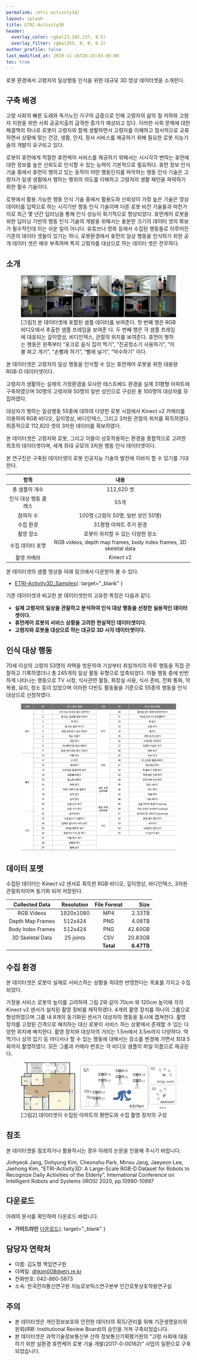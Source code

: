 ```yaml
---
permalink: /etri-activity3d/
layout: splash
title: ETRI-Activity3D
header:
  overlay_color: rgba(23,165,137, 0.5)
  overlay_filter: rgba(255, 0, 0, 0.3)
author_profile: false
last_modified_at: 2019-11-16T20:23:03-05:00
toc: true
---
```


로봇 환경에서 고령자의 일상행동 인식을 위한 대규모 3D 영상 데이터셋을 소개한다.

## 구축 배경

고령 사회의 빠른 도래와 독거노인 가구의 급증으로 인해 고령자의 삶의 질 저하와 고령자 지원을 위한 사회 공공지출의 급격한 증가가 예상되고 있다. 이러한 사회 문제에 대한 해결책의 하나로 로봇이 고령자와 함께 생활하면서 고령자를 이해하고 정서적으로 교류하면서 상황에 맞는 건강, 생활, 인지, 정서 서비스를 제공하기 위해 필요한 로봇 지능기술의 개발이 요구되고 있다.

로봇이 휴먼에게 적절한 휴먼케어 서비스를 제공하기 위해서는 시시각각 변하는 휴먼에 대한 정보를 높은 신뢰도로 인식할 수 있는 능력이 기본적으로 필요하다. 휴먼 정보 인식 기술 중에서 휴먼이 행하고 있는 동작이 어떤 행동인지를 파악하는 행동 인식 기술은 고령자가 일생 생활에서 행하는 행위의 의도를 이해하고 고령자의 생활 패턴을 파악하기 위한 필수 기술이다.

로봇에서 활용 가능한 행동 인식 기술 중에서 활용도와 신뢰성이 가장 높은 기술은 영상 데이터를 입력으로 하는 시각기반 행동 인식 기술이며 다른 로봇 비전 기술들과 마찬가지로 최근 몇 년간 딥러닝을 통해 인식 성능이 획기적으로 향상되었다. 휴먼케어 로봇을 위한 딥러닝 기반의 행동 인식 기술의 개발을 위해서는 충분한 크기의 데이터 셋의 확보가 필수적인데 이는 쉬운 일이 아니다. 유튜브나 영화 등에서 수집된 행동들로 이루어진 기존의 데이터 셋들이 있기는 하나, 로봇환경에서 휴먼의 일상 행동을 인식하기 위한 공개 데이터 셋은 매우 부족하며 특히 고령자를 대상으로 하는 데이터 셋은 전무하다.

## 소개

<figure>
  <img src="/resources/data-samples.png" alt="data-samples"/>
  <figcaption>[그림1] 본 데이터셋에 포함된 샘플 데이터를 보여준다. 첫 번째 행은 RGB 비디오에서 추출한 샘플 프레임을 보여준 다. 두 번째 행은 각 샘플 프레임에 대응되는 깊이영상, 비디인덱스, 관절의 위치를 보여준다. 휴먼이 행하는 행동은 왼쪽부터 “포크로 음식 집어 먹기”, “진공청소기 사용하기”, “이불 펴고 개기”, “손빨래 하기”, “빨래 널기”, “악수하기” 이다.</figcaption>
</figure>

본 데이터셋은 고령자의 일상 행동을 인식할 수 있는 휴먼케어 로봇을 위한 대용량 RGB-D 데이터셋이다.

고령자가 생활하는 실제의 가정환경을 모사한 테스트베드 환경을 실제 31평형 아파트에 구축하였으며 50명의 고령자와 50명의 일반 성인으로 구성된 총 100명의 대상자를 모집하였다.

대상자가 행하는 일상행동 55종에 대하여 다양한 로봇 시점에서 Kinect v2 카메라를 이용하여 RGB 비디오, 깊이영상, 바디인덱스, 그리고 3차원 관절의 위치를 획득하였다. 최종적으로 112,620 셋의 3차원 데이터를 확보하였다.

본 데이터셋은 고령자와 로봇, 그리고 이들이 상호작용하는 환경을 종합적으로 고려한 최초의 데이터셋이며, 세계 최대 규모의 3차원 행동 인식 데이터셋이다.

본 연구진은 구축된 데이터셋이 로봇 인공지능 기술의 발전에 이바지 할 수 있기를 기대한다.

| 항목                  | 내용                                                         |
| :-------------------: | :----------------------------------------------------------: |
| 총 샘플의 개수        | 112,620 셋                                                   |
| 인식 대상 행동 클래스 | 55개                                                         |
| 참여자 수             | 100명 (고령자 50명, 일반 성인 50명)                          |
| 수집 환경             | 31평형 아파트 주거 환경                                      |
| 촬영 장소             | 로봇이 위치할 수 있는 다양한 장소                            |
| 수집 데이터 포맷      | RGB videos, depth map frames, body index frames, 3D skeletal data |
| 촬영 카메라           | Kinect v2                                                    |

본 데이터셋의 샘플 영상을 아래 링크에서 다운받아 볼 수 있다.

* [ETRI-Activity3D_Samples](https://drive.google.com/open?id=1bdQFUpY6jvQ8L-G0EOibV_2daRJLAx88){: target="_blank" }

기존 데이터셋과 비교한 본 데이터셋만의 고유한 특징은 다음과 같다.

* **실제 고령자의 일상을 관찰하고 분석하여 인식 대상 행동을 선정한 실용적인 데이터셋이다.**
* **휴먼케어 로봇의 서비스 상황을 고려한 현실적인 데이터셋이다.**
* **고령자와 로봇을 대상으로 하는 대규모 3D 시각 데이터셋이다.**

## 인식 대상 행동

70세 이상의 고령자 53명의 자택을 방문하여 기상부터 취침까지의 하루 행동을 직접 관찰하고 기록하였더니 총 245개의 일상 활동 유형으로 압축되었다. 이들 행동 중에 빈번하게 나타나는 행동으로 TV 시청, 식사관련 활동, 화장실 사용, 식사 준비, 전화 통화, 약 복용, 요리, 청소 등이 있었으며 이러한 다빈도 활동들을 기준으로 55종의 행동을 인식 대상으로 선정하였다.

<figure>
  <img src="/resources/activities_55.png" alt="activities_55"/>
</figure>

## 데이터 포맷

수집된 데이터는 Kinect v2 센서로 획득한 RGB 비디오, 깊이영상, 바디인텍스, 3차원 관절위치이며 동기화 되어 저장된다.

|  Collected Data   | Resolution | File Format |       Size |
| :---------------: | :--------: | :---------: | ---------: |
|    RGB Videos     | 1920x1080  |     MP4     |     2.33TB |
| Depth Map Frames  |  512x424   |     PNG     |     4.08TB |
| Body Index Frames |  512x424   |     PNG     |    42.60GB |
| 3D Skeletal Data  | 25 joints  |     CSV     |    20.83GB |
|                   |            |  **Total**  | **6.47TB** |

## 수집 환경

본 데이터셋은 로봇이 실제로 서비스하는 상황을 최대한 반영한다는 목표를 가지고 수집되었다.

가정용 서비스 로봇의 높이를 고려하여 그림 2와 같이 70cm 와 120cm 높이에 각각 Kinect v2 센서가 설치된 촬영 장비를 제작하였다. 4개의 촬영 장치를 하나의 그룹으로 형성하였으며 그룹 내 8개의 동기화된 센서가 대상자의 행동을 동시에 캡쳐한다. 촬영 장치를 고정된 간격으로 배치하는 대신 로봇이 서비스 하는 상황에서 존재할 수 있는 다양한 위치에 배치한다. 촬영 장치와 대상자의 거리는 1.5m에서 3.5m까지 다양하다. 약 먹기나 상의 입기 등 어디서나 할 수 있는 행동에 대해서는 장소를 변경해 가면서 최대 5회까지 촬영하였다. 모든 그룹과 카메라 번호는 각 비디오 샘플의 파일 이름으로 제공된다.


<figure>
  <img src="/resources/data_collection_system.png" alt="data_collection_system"/>
  <figcaption>[그림2] 데이터셋이 수집된 아파트의 평면도와 수집 촬영 장치의 구성</figcaption>
</figure>

## 참조
본 데이터셋을 참조하거나 활용하시는 경우 아래의 논문을 인용해 주시기 바랍니다.

Jinhyeok Jang, Dohyung Kim, Cheonshu Park, Minsu Jang, Jaeyeon Lee, Jaehong Kim, “ETRI-Activity3D: A Large-Scale RGB-D Dataset for Robots to Recognize Daily Activities of the Elderly”, International Conference on Intelligent Robots and Systems (IROS) 2020, pp.10990-10997

## 다운로드

아래의 문서를 확인하여 다운로드 바랍니다.

* **가이드라인** [다운로드](/resources/etri-activity3d-guideline.pdf){: target="_blank" }

## 담당자 연락처

* 이름: 김도형 책임연구원
* 이메일: dhkim008@etri.re.kr
* 전화번호: 042-860-5873
* 소속: 한국전자통신연구원 지능로보틱스연구본부 인간로봇상호작용연구실

## 주의

* 본 데이터셋은 개인정보보호와 안전한 데이터의 획득/관리를 위해 기관생명윤리위원회(IRB: Institutional Review Board)의 승인을 거쳐 구축되었습니다.
* 본 데이터셋은 과학기술정보통신부 산하 정보통신기획평가원의 “고령 사회에 대응하기 위한 실환경 휴먼케어 로봇 기술 개발(2017-0-00162)” 사업의 일환으로 구축되었습니다.